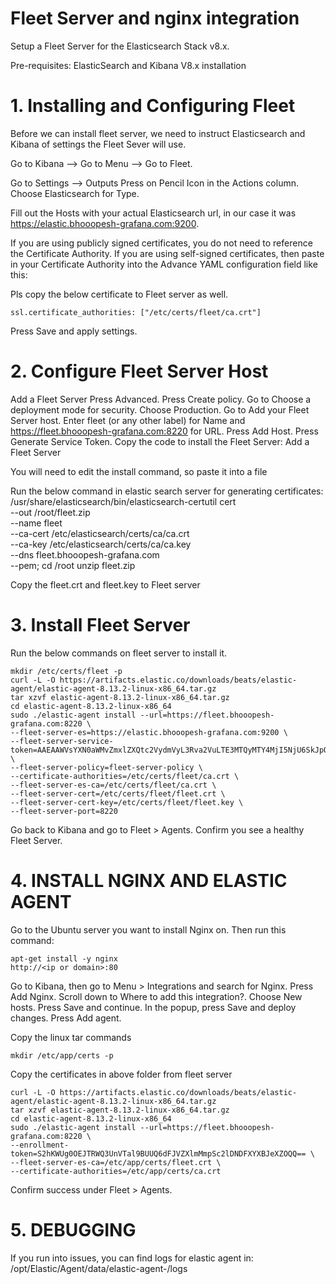 
# Fleet Server and nginx integration
Setup a Fleet Server for the Elasticsearch Stack v8.x.

Pre-requisites: ElasticSearch and Kibana V8.x installation

# 1. Installing and Configuring Fleet  

Before we can install fleet server, we need to instruct Elasticsearch and Kibana of settings the Fleet Sever will use.

Go to Kibana --> Go to Menu --> Go to Fleet.

Go to Settings --> Outputs
Press on Pencil Icon in the Actions column.
Choose Elasticsearch for Type.

Fill out the Hosts with your actual Elasticsearch url, in our case it was https://elastic.bhooopesh-grafana.com:9200.

If you are using publicly signed certificates, you do not need to reference the Certificate Authority. If you are using self-signed certificates, then paste in your Certificate Authority into the Advance YAML configuration field like this:

Pls copy the below certificate to Fleet server as well.

    ssl.certificate_authorities: ["/etc/certs/fleet/ca.crt"]
Press Save and apply settings.

# 2. Configure Fleet Server Host
Add a Fleet Server
Press Advanced.
Press Create policy.
Go to Choose a deployment mode for security.
Choose Production.
Go to Add your Fleet Server host.
Enter fleet (or any other label) for Name and 
https://fleet.bhooopesh-grafana.com:8220 for URL.
Press Add Host.
Press Generate Service Token.
Copy the code to install the Fleet Server:
Add a Fleet Server

You will need to edit the install command, so paste it into a file 



Run the below command in elastic search server for generating certificates:
    /usr/share/elasticsearch/bin/elasticsearch-certutil cert \
    --out /root/fleet.zip \
    --name fleet \
    --ca-cert /etc/elasticsearch/certs/ca/ca.crt \
    --ca-key /etc/elasticsearch/certs/ca/ca.key  \
    --dns fleet.bhooopesh-grafana.com \
    --pem;
    cd /root
    unzip fleet.zip

Copy the fleet.crt and fleet.key to Fleet server

# 3. Install Fleet Server
Run the below commands on fleet server to install it.

    mkdir /etc/certs/fleet -p
    curl -L -O https://artifacts.elastic.co/downloads/beats/elastic-agent/elastic-agent-8.13.2-linux-x86_64.tar.gz
    tar xzvf elastic-agent-8.13.2-linux-x86_64.tar.gz
    cd elastic-agent-8.13.2-linux-x86_64
    sudo ./elastic-agent install --url=https://fleet.bhooopesh-grafana.com:8220 \
    --fleet-server-es=https://elastic.bhooopesh-grafana.com:9200 \
    --fleet-server-service-token=AAEAAWVsYXN0aWMvZmxlZXQtc2VydmVyL3Rva2VuLTE3MTQyMTY4MjI5NjU6SkJpOHk5UGVSdkNNUTRhbVJNUWhqZw \
    --fleet-server-policy=fleet-server-policy \
    --certificate-authorities=/etc/certs/fleet/ca.crt \
    --fleet-server-es-ca=/etc/certs/fleet/ca.crt \
    --fleet-server-cert=/etc/certs/fleet/fleet.crt \
    --fleet-server-cert-key=/etc/certs/fleet/fleet.key \
    --fleet-server-port=8220

Go back to Kibana and go to Fleet > Agents.
Confirm you see a healthy Fleet Server.

# 4. INSTALL NGINX AND ELASTIC AGENT
Go to the Ubuntu server you want to install Nginx on. Then run this command:

    apt-get install -y nginx
    http://<ip or domain>:80

Go to Kibana, then go to Menu > Integrations and search for Nginx.
Press Add Nginx.
Scroll down to Where to add this integration?.
Choose New hosts.
Press Save and continue.
In the popup, press Save and deploy changes.
Press Add agent.

Copy the linux tar commands

    mkdir /etc/app/certs -p
Copy the certificates in above folder from fleet server

    curl -L -O https://artifacts.elastic.co/downloads/beats/elastic-agent/elastic-agent-8.13.2-linux-x86_64.tar.gz
    tar xzvf elastic-agent-8.13.2-linux-x86_64.tar.gz
    cd elastic-agent-8.13.2-linux-x86_64
    sudo ./elastic-agent install --url=https://fleet.bhooopesh-grafana.com:8220 \
    --enrollment-token=S2hKWUg0OEJTRWQ3UnVTal9BUUQ6dFJVZXlmMmpSc2lDNDFXYXBJeXZOQQ== \
    --fleet-server-es-ca=/etc/app/certs/fleet.crt \
    --certificate-authorities=/etc/app/certs/ca.crt

Confirm success under Fleet > Agents.

# 5. DEBUGGING
If you run into issues, you can find logs for elastic agent in:
    /opt/Elastic/Agent/data/elastic-agent-<id>/logs








